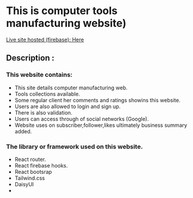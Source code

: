 # This is computer tools manufacturing website)

<a href="https://manufacture-web.firebaseapp.com/">Live site hosted (firebase): Here</a>

## Description :

<h3>This website contains:</h3>
<ul>
    <li>This site details computer manufacturing web.</li>
    <li>Tools collections available.</li>
    <li>Some regular client her comments and ratings showins this website.</li>
    <li>Users are also allowed to login and sign up.</li>
    <li>There is also validation.</li>
    <li>Users can access through of social networks (Google).</li>
    <li>Website uses on subscriber,follower,likes ultimately business summary added.</li>
</ul>

<h3>The library or framework used on this website.</h3>
<ul>
    <li>React router.</li>
    <li>React firebase hooks.</li>
    <li>React bootsrap</li>
    <li>Tailwind.css</li>
    <li>DaisyUI<li>
</ul>
